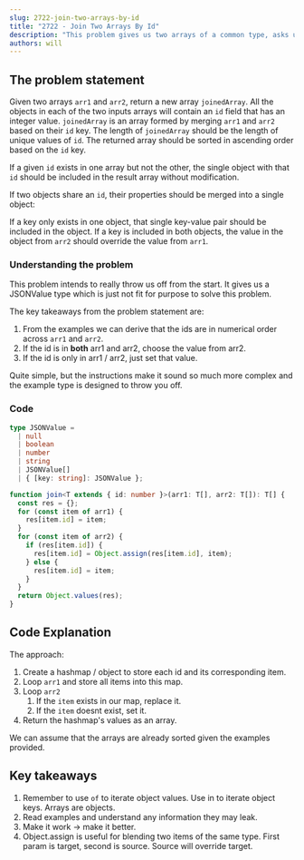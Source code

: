 ```yaml
---
slug: 2722-join-two-arrays-by-id
title: "2722 - Join Two Arrays By Id"
description: "This problem gives us two arrays of a common type, asks us to join them together by their id property."
authors: will
---
```


## The problem statement

Given two arrays `arr1` and `arr2`, return a new array `joinedArray`. All the objects in each of the two inputs arrays will contain an `id` field that has an integer value. `joinedArray` is an array formed by merging `arr1` and `arr2` based on their `id` key. The length of `joinedArray` should be the length of unique values of `id`. The returned array should be sorted in ascending order based on the `id` key.

If a given `id` exists in one array but not the other, the single object with that `id` should be included in the result array without modification.

If two objects share an `id`, their properties should be merged into a single object:

If a key only exists in one object, that single key-value pair should be included in the object.
If a key is included in both objects, the value in the object from `arr2` should override the value from `arr1`.

### Understanding the problem

This problem intends to really throw us off from the start. It gives us a JSONValue type which is just not fit for purpose to solve this problem.

The key takeaways from the problem statement are:

1. From the examples we can derive that the ids are in numerical order across `arr1` and `arr2`.
2. If the id is in **both** arr1 and arr2, choose the value from arr2.
3. If the id is only in arr1 / arr2, just set that value.

Quite simple, but the instructions make it sound so much more complex and the example type is designed to throw you off.

### Code

```ts
type JSONValue =
  | null
  | boolean
  | number
  | string
  | JSONValue[]
  | { [key: string]: JSONValue };

function join<T extends { id: number }>(arr1: T[], arr2: T[]): T[] {
  const res = {};
  for (const item of arr1) {
    res[item.id] = item;
  }
  for (const item of arr2) {
    if (res[item.id]) {
      res[item.id] = Object.assign(res[item.id], item);
    } else {
      res[item.id] = item;
    }
  }
  return Object.values(res);
}
```

## Code Explanation

The approach:

1. Create a hashmap / object to store each id and its corresponding item.
2. Loop `arr1` and store all items into this map.
3. Loop `arr2`
   1. If the `item` exists in our map, replace it.
   2. If the `item` doesnt exist, set it.
4. Return the hashmap's values as an array.

We can assume that the arrays are already sorted given the examples provided.

## Key takeaways

1. Remember to use `of` to iterate object values. Use in to iterate object keys. Arrays are objects.
2. Read examples and understand any information they may leak.
3. Make it work -> make it better.
4. Object.assign is useful for blending two items of the same type. First param is target, second is source. Source will override target.
